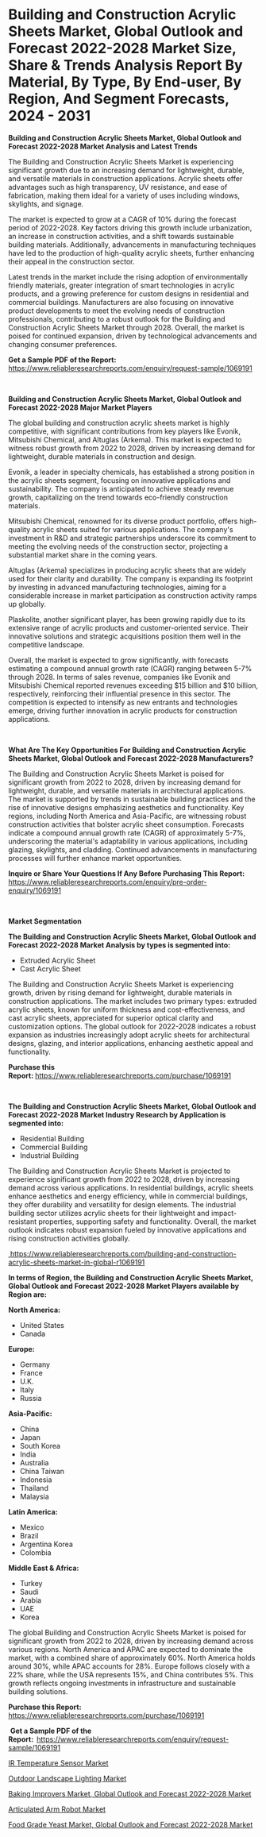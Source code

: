 <p><h1>Building and Construction Acrylic Sheets Market, Global Outlook and Forecast 2022-2028 Market Size, Share & Trends Analysis Report By Material, By Type, By End-user, By Region, And Segment Forecasts, 2024 - 2031</h1></p><p><strong>Building and Construction Acrylic Sheets Market, Global Outlook and Forecast 2022-2028 Market Analysis and Latest Trends</strong></p>
<p><p>The Building and Construction Acrylic Sheets Market is experiencing significant growth due to an increasing demand for lightweight, durable, and versatile materials in construction applications. Acrylic sheets offer advantages such as high transparency, UV resistance, and ease of fabrication, making them ideal for a variety of uses including windows, skylights, and signage. </p><p>The market is expected to grow at a CAGR of 10% during the forecast period of 2022-2028. Key factors driving this growth include urbanization, an increase in construction activities, and a shift towards sustainable building materials. Additionally, advancements in manufacturing techniques have led to the production of high-quality acrylic sheets, further enhancing their appeal in the construction sector.</p><p>Latest trends in the market include the rising adoption of environmentally friendly materials, greater integration of smart technologies in acrylic products, and a growing preference for custom designs in residential and commercial buildings. Manufacturers are also focusing on innovative product developments to meet the evolving needs of construction professionals, contributing to a robust outlook for the Building and Construction Acrylic Sheets Market through 2028. Overall, the market is poised for continued expansion, driven by technological advancements and changing consumer preferences.</p></p>
<p><strong>Get a Sample PDF of the Report:&nbsp;</strong> <a href="https://www.reliableresearchreports.com/enquiry/request-sample/1069191">https://www.reliableresearchreports.com/enquiry/request-sample/1069191</a></p>
<p>&nbsp;</p>
<p><strong>Building and Construction Acrylic Sheets Market, Global Outlook and Forecast 2022-2028 Major Market Players</strong></p>
<p><p>The global building and construction acrylic sheets market is highly competitive, with significant contributions from key players like Evonik, Mitsubishi Chemical, and Altuglas (Arkema). This market is expected to witness robust growth from 2022 to 2028, driven by increasing demand for lightweight, durable materials in construction and design.</p><p>Evonik, a leader in specialty chemicals, has established a strong position in the acrylic sheets segment, focusing on innovative applications and sustainability. The company is anticipated to achieve steady revenue growth, capitalizing on the trend towards eco-friendly construction materials.</p><p>Mitsubishi Chemical, renowned for its diverse product portfolio, offers high-quality acrylic sheets suited for various applications. The company's investment in R&D and strategic partnerships underscore its commitment to meeting the evolving needs of the construction sector, projecting a substantial market share in the coming years.</p><p>Altuglas (Arkema) specializes in producing acrylic sheets that are widely used for their clarity and durability. The company is expanding its footprint by investing in advanced manufacturing technologies, aiming for a considerable increase in market participation as construction activity ramps up globally.</p><p>Plaskolite, another significant player, has been growing rapidly due to its extensive range of acrylic products and customer-oriented service. Their innovative solutions and strategic acquisitions position them well in the competitive landscape.</p><p>Overall, the market is expected to grow significantly, with forecasts estimating a compound annual growth rate (CAGR) ranging between 5-7% through 2028. In terms of sales revenue, companies like Evonik and Mitsubishi Chemical reported revenues exceeding $15 billion and $10 billion, respectively, reinforcing their influential presence in this sector. The competition is expected to intensify as new entrants and technologies emerge, driving further innovation in acrylic products for construction applications.</p></p>
<p>&nbsp;</p>
<p><strong>What Are The Key Opportunities For Building and Construction Acrylic Sheets Market, Global Outlook and Forecast 2022-2028 Manufacturers?</strong></p>
<p><p>The Building and Construction Acrylic Sheets Market is poised for significant growth from 2022 to 2028, driven by increasing demand for lightweight, durable, and versatile materials in architectural applications. The market is supported by trends in sustainable building practices and the rise of innovative designs emphasizing aesthetics and functionality. Key regions, including North America and Asia-Pacific, are witnessing robust construction activities that bolster acrylic sheet consumption. Forecasts indicate a compound annual growth rate (CAGR) of approximately 5-7%, underscoring the material's adaptability in various applications, including glazing, skylights, and cladding. Continued advancements in manufacturing processes will further enhance market opportunities.</p></p>
<p><strong>Inquire or Share Your Questions If Any Before Purchasing This Report:</strong> <a href="https://www.reliableresearchreports.com/enquiry/pre-order-enquiry/1069191">https://www.reliableresearchreports.com/enquiry/pre-order-enquiry/1069191</a></p>
<p>&nbsp;</p>
<p><strong>Market Segmentation</strong></p>
<p><strong>The Building and Construction Acrylic Sheets Market, Global Outlook and Forecast 2022-2028 Market Analysis by types is segmented into:</strong></p>
<p><ul><li>Extruded Acrylic Sheet</li><li>Cast Acrylic Sheet</li></ul></p>
<p><p>The Building and Construction Acrylic Sheets Market is experiencing growth, driven by rising demand for lightweight, durable materials in construction applications. The market includes two primary types: extruded acrylic sheets, known for uniform thickness and cost-effectiveness, and cast acrylic sheets, appreciated for superior optical clarity and customization options. The global outlook for 2022-2028 indicates a robust expansion as industries increasingly adopt acrylic sheets for architectural designs, glazing, and interior applications, enhancing aesthetic appeal and functionality.</p></p>
<p><strong>Purchase this Report:&nbsp;</strong><a href="https://www.reliableresearchreports.com/purchase/1069191">https://www.reliableresearchreports.com/purchase/1069191</a></p>
<p>&nbsp;</p>
<p><strong>The Building and Construction Acrylic Sheets Market, Global Outlook and Forecast 2022-2028 Market Industry Research by Application is segmented into:</strong></p>
<p><ul><li>Residential Building</li><li>Commercial Building</li><li>Industrial Building</li></ul></p>
<p><p>The Building and Construction Acrylic Sheets Market is projected to experience significant growth from 2022 to 2028, driven by increasing demand across various applications. In residential buildings, acrylic sheets enhance aesthetics and energy efficiency, while in commercial buildings, they offer durability and versatility for design elements. The industrial building sector utilizes acrylic sheets for their lightweight and impact-resistant properties, supporting safety and functionality. Overall, the market outlook indicates robust expansion fueled by innovative applications and rising construction activities globally.</p></p>
<p><a href="https://www.reliableresearchreports.com/building-and-construction-acrylic-sheets-market-in-global-r1069191">&nbsp;https://www.reliableresearchreports.com/building-and-construction-acrylic-sheets-market-in-global-r1069191</a></p>
<p><strong>In terms of Region, the Building and Construction Acrylic Sheets Market, Global Outlook and Forecast 2022-2028 Market Players available by Region are:</strong></p>
<p>
    <p> <strong> North America: </strong>
        <ul>
            <li>United States</li>
            <li>Canada</li>
        </ul>
        </p> 
    <p> <strong> Europe: </strong>
        <ul>
            <li>Germany</li>
            <li>France</li>
            <li>U.K.</li>
            <li>Italy</li>
            <li>Russia</li>
        </ul>
        </p> 
    <p> <strong> Asia-Pacific: </strong>
        <ul>
            <li>China</li>
            <li>Japan</li>
            <li>South Korea</li>
            <li>India</li>
            <li>Australia</li>
            <li>China Taiwan</li>
            <li>Indonesia</li>
            <li>Thailand</li>
            <li>Malaysia</li>
        </ul>
        </p> 
    <p> <strong> Latin America: </strong>
        <ul>
            <li>Mexico</li>
            <li>Brazil</li>
            <li>Argentina Korea</li>
            <li>Colombia</li>
        </ul>
        </p> 
    <p> <strong> Middle East & Africa: </strong>
        <ul>
            <li>Turkey</li>
            <li>Saudi</li>
            <li>Arabia</li>
            <li>UAE</li>
            <li>Korea</li>
        </ul>
    </p>
    </p>
<p><p>The global Building and Construction Acrylic Sheets Market is poised for significant growth from 2022 to 2028, driven by increasing demand across various regions. North America and APAC are expected to dominate the market, with a combined share of approximately 60%. North America holds around 30%, while APAC accounts for 28%. Europe follows closely with a 22% share, while the USA represents 15%, and China contributes 5%. This growth reflects ongoing investments in infrastructure and sustainable building solutions.</p></p>
<p><strong>Purchase this Report: </strong><a href="https://www.reliableresearchreports.com/purchase/1069191">https://www.reliableresearchreports.com/purchase/1069191</a></p>
<p>&nbsp;<strong>Get a Sample PDF of the Report:&nbsp;&nbsp;</strong><a href="https://www.reliableresearchreports.com/enquiry/request-sample/1069191">https://www.reliableresearchreports.com/enquiry/request-sample/1069191</a></p>
<p><strong></strong></p>
<p><p><a href="https://medium.com/@bartlakin73/the-ir-temperature-sensor-market-prioritizes-cost-control-and-efficiency-enhancement-c4eb4b056fa3">IR Temperature Sensor Market</a></p><p><a href="https://www.linkedin.com/pulse/charting-future-comprehensive-analysis-global-outdoor-landscape-98qdf?trackingId=wzGRYVDqTU6oYlWj3Ego2g%3D%3D">Outdoor Landscape Lighting Market</a></p><p><a href="https://github.com/tamvrosiya/Market-Research-Report-List-6/blob/main/baking-improvers-market-global-outlook-and-forecast-2022-2028-market.md">Baking Improvers Market, Global Outlook and Forecast 2022-2028 Market</a></p><p><a href="https://medium.com/@ml68flom/the-articulated-arm-robot-market-has-witnessed-significant-growth-in-recent-years-and-this-trend-0926c377a63c">Articulated Arm Robot Market</a></p><p><a href="https://github.com/olyy49keyt/Market-Research-Report-List-1/blob/main/food-grade-yeast-market-global-outlook-and-forecast-2022-2028-market.md">Food Grade Yeast Market, Global Outlook and Forecast 2022-2028 Market</a></p></p>